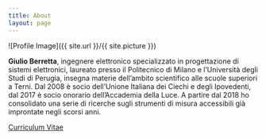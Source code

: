 ```yaml
---
title: About
layout: page
---
```

![Profile Image]({{ site.url }}/{{ site.picture }})

**Giulio Berretta**, ingegnere elettronico specializzato in progettazione di sistemi elettronici, laureato presso il Politecnico di Milano e l’Università degli Studi di Perugia, insegna materie dell’ambito scientifico alle scuole superiori a Terni. Dal 2008 è socio dell’Unione Italiana dei Ciechi e degli Ipovedenti, dal 2017 è socio onorario dell’Accademia della Luce.
A partire dal 2018 ho consolidato una serie di ricerche sugli strumenti di misura accessibili già improntate negli scorsi anni.

[Curriculum Vitae](https://raw.githubusercontent.com/WeMake-cc/giulioberretta/gh-pages/assets/CVGiulioBerrettamaggio2019.pdf)
